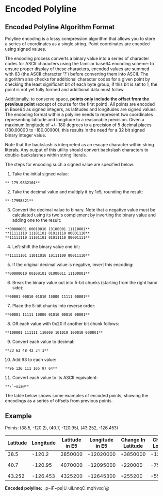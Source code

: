 # Encoded Polyline

## Encoded Polyline Algorithm Format
Polyline encoding is a lossy compression algorithm that allows you to store a series of coordinates as a single string. Point coordinates are encoded using signed values.

The encoding process converts a binary value into a series of character codes for ASCII characters using the familiar base64 encoding scheme: to ensure proper display of these characters, encoded values are summed with 63 (the ASCII character '?') before converting them into ASCII. The algorithm also checks for additional character codes for a given point by checking the least significant bit of each byte group; if this bit is set to 1, the point is not yet fully formed and additional data must follow.

Additionally, to conserve space, **points only include the offset from the previous point** (except of course for the first point). All points are encoded in Base64 as signed integers, as latitudes and longitudes are signed values. The encoding format within a polyline needs to represent two coordinates representing latitude and longitude to a reasonable precision. Given a maximum longitude of +/- 180 degrees to a precision of 5 decimal places (180.00000 to -180.00000), this results in the need for a 32 bit signed binary integer value.

Note that the backslash is interpreted as an escape character within string literals. Any output of this utility should convert backslash characters to double-backslashes within string literals.

The steps for encoding such a signed value are specified below.

  1. Take the initial signed value:

    **-179.9832104**

  2. Take the decimal value and multiply it by 1e5, rounding the result:

    **-17998321**

  3. Convert the decimal value to binary. Note that a negative value must be calculated using its two's complement by inverting the binary value and adding one to the result:

    **00000001 00010010 10100001 11110001** 
    **11111110 11101101 01011110 00001110** 
    **11111110 11101101 01011110 00001111**

  4. Left-shift the binary value one bit:

    **11111101 11011010 10111100 00011110**

  5. If the original decimal value is negative, invert this encoding:

    **00000010 00100101 01000011 11100001**

  6. Break the binary value out into 5-bit chunks (starting from the right hand side):

    **00001 00010 01010 10000 11111 00001**

  7. Place the 5-bit chunks into reverse order:

    **00001 11111 10000 01010 00010 00001**

  8. OR each value with 0x20 if another bit chunk follows:

    **100001 111111 110000 101010 100010 000001**

  9. Convert each value to decimal:

    **33 63 48 42 34 1**

  10. Add 63 to each value:

    **96 126 111 105 97 64**

  11. Convert each value to its ASCII equivalent:

    **\`~oia@**

The table below shows some examples of encoded points, showing the encodings as a series of offsets from previous points.

## Example
Points: (38.5, -120.2), (40.7, -120.95), (43.252, -126.453)

| Latitude | Longitude | Latitude in E5 | Longitude in E5 | Change In Latitude | Change In Longitude | Encoded Latitude | Encoded Longitude | Encoded Point |
| --- | --- | --- | --- | --- | --- | --- | --- | --- |
| 38.5 | -120.2 | 3850000 | -12020000 | +3850000 | -12020000 | _p~iF | ~ps\|U |_p~iF~ps\|U |
| 40.7 | -120.95 | 4070000 | -12095000 | +220000 | -75000 | _ulL | nnqC	_ulLnnqC |
| 43.252 | -126.453 | 4325200 | -12645300 | +255200 | -550300 | _mqN | vxq\`@ | _mqNvxq\`@ |

**Encoded polyline:** _p\~iF\~ps\|U_ulLnnqC_mqNvxq\`@
